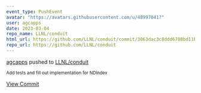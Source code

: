 ```yaml
---
event_type: PushEvent
avatar: "https://avatars.githubusercontent.com/u/48997041?"
user: agcapps
date: 2023-03-04
repo_name: LLNL/conduit
html_url: https://github.com/LLNL/conduit/commit/3063dac3c8ddd6788bd11b9f137d20129ebe7aad
repo_url: https://github.com/LLNL/conduit
---
```


<a href='https://github.com/agcapps' target='_blank'>agcapps</a> pushed to <a href='https://github.com/LLNL/conduit' target='_blank'>LLNL/conduit</a>

<small>Add tests and fill out implementation for NDIndex</small>

<a href='https://github.com/LLNL/conduit/commit/3063dac3c8ddd6788bd11b9f137d20129ebe7aad' target='_blank'>View Commit</a>